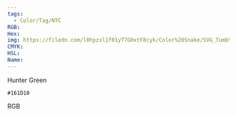 ```yaml
---
tags:
  - Color/Tag/NTC
RGB:
Hex:
img: https://filedn.com/l0hpzxl1f01yT7GHxtF8cyk/Color%20Snake/SVG_Tumb%20Mass%20No%20Name/161D10.svg
CMYK:
HSL:
Name:
---
```

Hunter Green
```palette
#161D10
```
RGB
